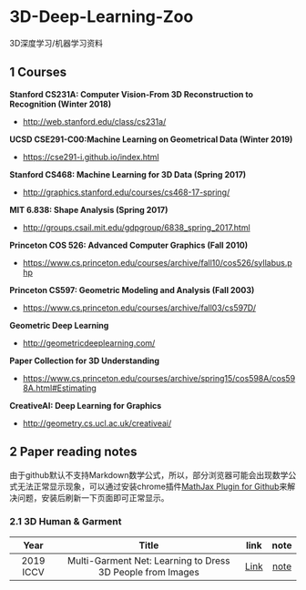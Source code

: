 # 3D-Deep-Learning-Zoo

3D深度学习/机器学习资料

## 1 Courses

**Stanford CS231A: Computer Vision-From 3D Reconstruction to Recognition (Winter 2018)**
* <http://web.stanford.edu/class/cs231a/>  

**UCSD CSE291-C00:Machine Learning on Geometrical Data (Winter 2019)**
* <https://cse291-i.github.io/index.html>

**Stanford CS468: Machine Learning for 3D Data (Spring 2017)**
* <http://graphics.stanford.edu/courses/cs468-17-spring/>

**MIT 6.838: Shape Analysis (Spring 2017)**
* <http://groups.csail.mit.edu/gdpgroup/6838_spring_2017.html>

**Princeton COS 526: Advanced Computer Graphics (Fall 2010)**
* <https://www.cs.princeton.edu/courses/archive/fall10/cos526/syllabus.php>

**Princeton CS597: Geometric Modeling and Analysis (Fall 2003)**
* <https://www.cs.princeton.edu/courses/archive/fall03/cs597D/>

**Geometric Deep Learning**
* <http://geometricdeeplearning.com/>

**Paper Collection for 3D Understanding**
* <https://www.cs.princeton.edu/courses/archive/spring15/cos598A/cos598A.html#Estimating>

**CreativeAI: Deep Learning for Graphics**
* <http://geometry.cs.ucl.ac.uk/creativeai/>

## 2 Paper reading notes

由于github默认不支持Markdown数学公式，所以，部分浏览器可能会出现数学公式无法正常显示现象，可以通过安装chrome插件[MathJax Plugin for Github](https://chrome.google.com/webstore/detail/mathjax-plugin-for-github/ioemnmodlmafdkllaclgeombjnmnbima?utm_source=chrome-ntp-icon)来解决问题，安装后刷新一下页面即可正常显示。

### 2.1 3D Human & Garment

Year|Title|link|note
:---:|:---:|:---:|:---:
2019 ICCV|Multi-Garment Net: Learning to Dress 3D People from Images|[Link](http://openaccess.thecvf.com/content_ICCV_2019/html/Bhatnagar_Multi-Garment_Net_Learning_to_Dress_3D_People_From_Images_ICCV_2019_paper.html)|[note](https://github.com/Qingcsai/awesome-3D-Deep-Learning/blob/master/paper_reading_notes/MGN_note.md)
